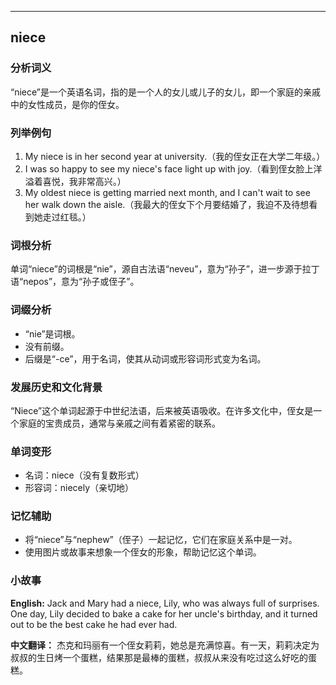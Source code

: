 
---------------
## niece
### 分析词义
“niece”是一个英语名词，指的是一个人的女儿或儿子的女儿，即一个家庭的亲戚中的女性成员，是你的侄女。

### 列举例句
1. My niece is in her second year at university.（我的侄女正在大学二年级。）
2. I was so happy to see my niece's face light up with joy.（看到侄女脸上洋溢着喜悦，我非常高兴。）
3. My oldest niece is getting married next month, and I can't wait to see her walk down the aisle.（我最大的侄女下个月要结婚了，我迫不及待想看到她走过红毯。）

### 词根分析
单词“niece”的词根是“nie”，源自古法语“neveu”，意为“孙子”，进一步源于拉丁语“nepos”，意为“孙子或侄子”。

### 词缀分析
- “nie”是词根。
- 没有前缀。
- 后缀是“-ce”，用于名词，使其从动词或形容词形式变为名词。

### 发展历史和文化背景
“Niece”这个单词起源于中世纪法语，后来被英语吸收。在许多文化中，侄女是一个家庭的宝贵成员，通常与亲戚之间有着紧密的联系。

### 单词变形
- 名词：niece（没有复数形式）
- 形容词：niecely（亲切地）

### 记忆辅助
- 将“niece”与“nephew”（侄子）一起记忆，它们在家庭关系中是一对。
- 使用图片或故事来想象一个侄女的形象，帮助记忆这个单词。

### 小故事
**English:**
Jack and Mary had a niece, Lily, who was always full of surprises. One day, Lily decided to bake a cake for her uncle's birthday, and it turned out to be the best cake he had ever had.

**中文翻译：**
杰克和玛丽有一个侄女莉莉，她总是充满惊喜。有一天，莉莉决定为叔叔的生日烤一个蛋糕，结果那是最棒的蛋糕，叔叔从来没有吃过这么好吃的蛋糕。

